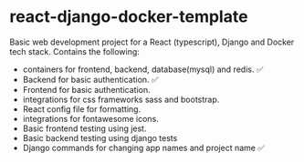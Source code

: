 # react-django-docker-template
Basic web development project for a React (typescript), Django and Docker tech stack. Contains the following:
- containers for frontend, backend, database(mysql) and redis. ✅
- Backend for basic authentication. ✅
- Frontend for basic authentication. 
- integrations for css frameworks sass and bootstrap. 
- React config file for formatting.
- integrations for fontawesome icons. 
- Basic frontend testing using jest.
- Basic backend testing using django tests
- Django commands for changing app names and project name ✅
